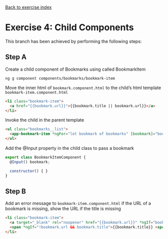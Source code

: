 [Back to exercise index](https://github.com/aperto-frontend/angular-workshop#angular-workshop)

# Exercise 4: Child Components

This branch has been achieved by performing the following steps:

## Step A

Create a child component of Bookmarks using called BookmarkItem

```
ng g component components/bookmarks/bookmark-item
```

Move the inner html of `bookmark.component.html` to the child’s html template `bookmark-item.component.html`

```html
<li class="bookmark-item">
  <a href="{{bookmark.url}}">{{bookmark.title || bookmark.url}}</a>
</li>
```

Invoke the child in the parent template

```html
<ul class="bookmarks__list">
  <app-bookmark-item *ngFor="let bookmark of bookmarks" [bookmark]="bookmark"></app-bookmark-item>
</ul>
```

Add the @Input property in the child class to pass a bookmark

```javascript
export class BookmarkItemComponent {
  @Input() bookmark;

  constructor() { }
}
```

## Step B

Add an error message to `bookmark-item.component.html` if the URL of a bookmark is missing, show the URL if the title is missing

```html
<li class="bookmark-item">
  <a target="_blank" rel="noopener" href="{{bookmark.url}}" *ngIf="bookmark.url">{{bookmark.title || bookmark.url}}</a>
  <span *ngIf="!bookmark.url && bookmark.title">{{bookmark.title}} <span class="bookmarks__error">(Missing url)</span></span>
</li>
```
